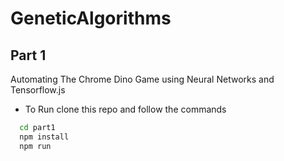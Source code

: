 # GeneticAlgorithms

## Part 1
Automating The Chrome Dino Game using Neural Networks and Tensorflow.js
* To Run clone this repo and follow the commands
```sh
  cd part1
  npm install
  npm run
```
